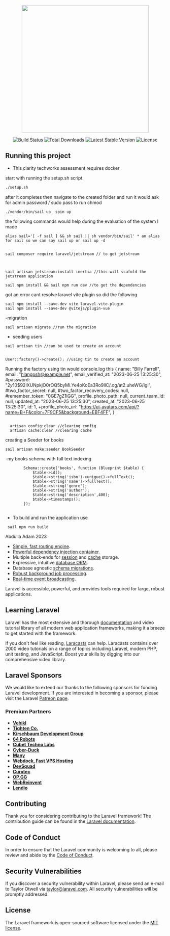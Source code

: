 <p align="center"><a href="https://laravel.com" target="_blank"><img src="https://raw.githubusercontent.com/laravel/art/master/logo-lockup/5%20SVG/2%20CMYK/1%20Full%20Color/laravel-logolockup-cmyk-red.svg" width="400"></a></p>

<p align="center">
<a href="https://travis-ci.org/laravel/framework"><img src="https://travis-ci.org/laravel/framework.svg" alt="Build Status"></a>
<a href="https://packagist.org/packages/laravel/framework"><img src="https://img.shields.io/packagist/dt/laravel/framework" alt="Total Downloads"></a>
<a href="https://packagist.org/packages/laravel/framework"><img src="https://img.shields.io/packagist/v/laravel/framework" alt="Latest Stable Version"></a>
<a href="https://packagist.org/packages/laravel/framework"><img src="https://img.shields.io/packagist/l/laravel/framework" alt="License"></a>
</p>

## Running this project

- This clarity techworks assessment requires docker

start with running the setup.sh script
```sh
./setup.sh
```
after it completes then navigate to the created folder and run it would ask for admin password / sudo pass to run chmod
```
./vendor/bin/sail up  spin up
```
the following commands would help during the evaluation of the system I made

```
alias sail='[ -f sail ] && sh sail || sh vendor/bin/sail' * an alias for sail so we can say sail up or sail up -d


sail composer require laravel/jetstream // to get jetstream



sail artisan jetstream:install inertia //this will scafold the jetstream application

sail npm install && sail npm run dev //to get the dependencies

```

got an error cant resolve laravel vite plugin so did the following
```
sail npm install --save-dev vite laravel-vite-plugin
sail npm install --save-dev @vitejs/plugin-vue
```

-migration
```
sail artisan migrate //run the migration
```
- seeding users
```
sail artisan tin //can be used to create an account


User::factory()->create(); //using tin to create an account
```
Running the factory using tin would console.log this
{
  name: "Billy Farrell",
    email: "hlangosh@example.net",
    email_verified_at: "2023-06-25 13:25:30",
    #password: "$2y$10$92IXUNpkjO0rOQ5byMi.Ye4oKoEa3Ro9llC/.og/at2.uheWG/igi",    #two_factor_secret: null,
    #two_factor_recovery_codes: null,
    #remember_token: "0GE7gZ1lGG",
    profile_photo_path: null,
    current_team_id: null,
    updated_at: "2023-06-25 13:25:30",
    created_at: "2023-06-25 13:25:30",
    id: 1,
    +profile_photo_url: "https://ui-avatars.com/api/?name=B+F&color=7F9CF5&background=EBF4FF",
  }

```
  
  artisan config:clear //clearing config
  artisan cache:clear //clearing cache
```
creating a Seeder for books
``` 
sail artisan make:seeder BookSeeder
```

-my books schema with full text indexing
```
        Schema::create('books', function (Blueprint $table) {
            $table->id();
            $table->string('isbn')->unique()->fullText();
            $table->string('name')->fullText();
            $table->string('genre');
            $table->string('author');
            $table->string('description',400);
            $table->timestamps();
        });
        
```
- To build and run the application use 
```
 sail npm run build
```
Abdulla Adam 2023

- [Simple, fast routing engine](https://laravel.com/docs/routing).
- [Powerful dependency injection container](https://laravel.com/docs/container).
- Multiple back-ends for [session](https://laravel.com/docs/session) and [cache](https://laravel.com/docs/cache) storage.
- Expressive, intuitive [database ORM](https://laravel.com/docs/eloquent).
- Database agnostic [schema migrations](https://laravel.com/docs/migrations).
- [Robust background job processing](https://laravel.com/docs/queues).
- [Real-time event broadcasting](https://laravel.com/docs/broadcasting).

Laravel is accessible, powerful, and provides tools required for large, robust applications.

## Learning Laravel

Laravel has the most extensive and thorough [documentation](https://laravel.com/docs) and video tutorial library of all modern web application frameworks, making it a breeze to get started with the framework.

If you don't feel like reading, [Laracasts](https://laracasts.com) can help. Laracasts contains over 2000 video tutorials on a range of topics including Laravel, modern PHP, unit testing, and JavaScript. Boost your skills by digging into our comprehensive video library.

## Laravel Sponsors

We would like to extend our thanks to the following sponsors for funding Laravel development. If you are interested in becoming a sponsor, please visit the Laravel [Patreon page](https://patreon.com/taylorotwell).

### Premium Partners

- **[Vehikl](https://vehikl.com/)**
- **[Tighten Co.](https://tighten.co)**
- **[Kirschbaum Development Group](https://kirschbaumdevelopment.com)**
- **[64 Robots](https://64robots.com)**
- **[Cubet Techno Labs](https://cubettech.com)**
- **[Cyber-Duck](https://cyber-duck.co.uk)**
- **[Many](https://www.many.co.uk)**
- **[Webdock, Fast VPS Hosting](https://www.webdock.io/en)**
- **[DevSquad](https://devsquad.com)**
- **[Curotec](https://www.curotec.com/services/technologies/laravel/)**
- **[OP.GG](https://op.gg)**
- **[WebReinvent](https://webreinvent.com/?utm_source=laravel&utm_medium=github&utm_campaign=patreon-sponsors)**
- **[Lendio](https://lendio.com)**

## Contributing

Thank you for considering contributing to the Laravel framework! The contribution guide can be found in the [Laravel documentation](https://laravel.com/docs/contributions).

## Code of Conduct

In order to ensure that the Laravel community is welcoming to all, please review and abide by the [Code of Conduct](https://laravel.com/docs/contributions#code-of-conduct).

## Security Vulnerabilities

If you discover a security vulnerability within Laravel, please send an e-mail to Taylor Otwell via [taylor@laravel.com](mailto:taylor@laravel.com). All security vulnerabilities will be promptly addressed.

## License

The Laravel framework is open-sourced software licensed under the [MIT license](https://opensource.org/licenses/MIT).
